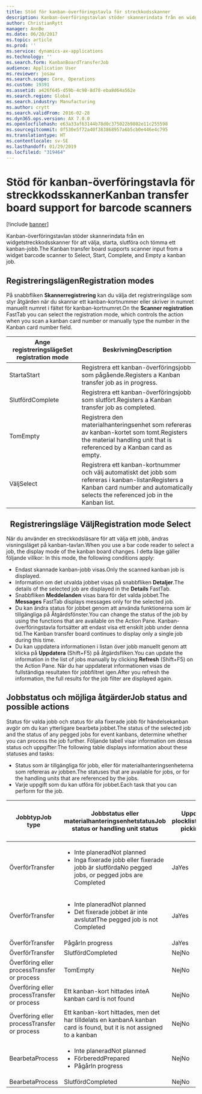 ```yaml
---
title: Stöd för kanban-överföringstavla för streckkodsskanner
description: Kanban-överföringstavlan stöder skannerindata från en widgetstreckkodsskanner för att välja, starta, slutföra och tömma ett kanban-jobb.
author: ChristianRytt
manager: AnnBe
ms.date: 06/20/2017
ms.topic: article
ms.prod: ''
ms.service: dynamics-ax-applications
ms.technology: ''
ms.search.form: KanbanBoardTransferJob
audience: Application User
ms.reviewer: josaw
ms.search.scope: Core, Operations
ms.custom: 19391
ms.assetid: a426f645-d59b-4c98-8d78-eba8d64a562e
ms.search.region: Global
ms.search.industry: Manufacturing
ms.author: crytt
ms.search.validFrom: 2016-02-28
ms.dyn365.ops.version: AX 7.0.0
ms.openlocfilehash: e63a33af63144b78d0c375022b9802e11c255598
ms.sourcegitcommit: 0f530e5f72a40f383868957a6b5cb0e446e4c795
ms.translationtype: HT
ms.contentlocale: sv-SE
ms.lasthandoff: 01/29/2019
ms.locfileid: "319464"
---
```

# <a name="kanban-transfer-board-support-for-barcode-scanners"></a><span data-ttu-id="70327-103">Stöd för kanban-överföringstavla för streckkodsskanner</span><span class="sxs-lookup"><span data-stu-id="70327-103">Kanban transfer board support for barcode scanners</span></span>

[!include [banner](../includes/banner.md)]

<span data-ttu-id="70327-104">Kanban-överföringstavlan stöder skannerindata från en widgetstreckkodsskanner för att välja, starta, slutföra och tömma ett kanban-jobb.</span><span class="sxs-lookup"><span data-stu-id="70327-104">The Kanban transfer board supports scanner input from a widget barcode scanner to Select, Start, Complete, and Empty a kanban job.</span></span>

<a name="registration-modes"></a><span data-ttu-id="70327-105">Registreringslägen</span><span class="sxs-lookup"><span data-stu-id="70327-105">Registration modes</span></span>
------------------

<span data-ttu-id="70327-106">På snabbfliken **Skannerregistrering** kan du välja det registreringsläge som styr åtgärden när du skannar ett kanban-kortnummer eller skriver in numret manuellt numret i fältet för kanban-kortnumret.</span><span class="sxs-lookup"><span data-stu-id="70327-106">On the **Scanner registration** FastTab you can select the registration mode, which controls the action when you scan a kanban card number or manually type the number in the Kanban card number field.</span></span>

| <span data-ttu-id="70327-107">Ange registreringsläge</span><span class="sxs-lookup"><span data-stu-id="70327-107">Set registration mode</span></span> | <span data-ttu-id="70327-108">Beskrivning</span><span class="sxs-lookup"><span data-stu-id="70327-108">Description</span></span>                                                                                     |
|-----------------------|-------------------------------------------------------------------------------------------------|
| <span data-ttu-id="70327-109">Starta</span><span class="sxs-lookup"><span data-stu-id="70327-109">Start</span></span>                 | <span data-ttu-id="70327-110">Registrera ett kanban-överföringsjobb som pågående.</span><span class="sxs-lookup"><span data-stu-id="70327-110">Registers a Kanban transfer job as in progress.</span></span>                                                 |
| <span data-ttu-id="70327-111">Slutförd</span><span class="sxs-lookup"><span data-stu-id="70327-111">Complete</span></span>              | <span data-ttu-id="70327-112">Registrera ett kanban-överföringsjobb som slutfört.</span><span class="sxs-lookup"><span data-stu-id="70327-112">Registers a Kanban transfer job as completed.</span></span>                                                   |
| <span data-ttu-id="70327-113">Tom</span><span class="sxs-lookup"><span data-stu-id="70327-113">Empty</span></span>                 | <span data-ttu-id="70327-114">Registrera den materialhanteringsenhet som refereras av kanban-kortet som tomt.</span><span class="sxs-lookup"><span data-stu-id="70327-114">Registers the material handling unit that is referenced by a Kanban card as empty.</span></span>              |
| <span data-ttu-id="70327-115">Välj</span><span class="sxs-lookup"><span data-stu-id="70327-115">Select</span></span>                | <span data-ttu-id="70327-116">Registrera ett kanban-kortnummer och välj automatiskt det jobb som refereras i kanban-listan</span><span class="sxs-lookup"><span data-stu-id="70327-116">Registers a Kanban card number and automatically selects the referenced job in the Kanban list.</span></span> |

 
<span data-ttu-id="70327-117">Registreringsläge Välj</span><span class="sxs-lookup"><span data-stu-id="70327-117">Registration mode Select</span></span>
------------------------

<span data-ttu-id="70327-118">När du använder en streckkodsläsare för att välja ett jobb, ändras visningsläget på kanban-tavlan.</span><span class="sxs-lookup"><span data-stu-id="70327-118">When you use a bar code reader to select a job, the display mode of the kanban board changes.</span></span><span data-ttu-id="70327-119"> I detta läge gäller följande villkor:</span><span class="sxs-lookup"><span data-stu-id="70327-119"> In this mode, the following conditions apply:</span></span>

-   <span data-ttu-id="70327-120">Endast skannade kanban-jobb visas.</span><span class="sxs-lookup"><span data-stu-id="70327-120">Only the scanned kanban job is displayed.</span></span>
-   <span data-ttu-id="70327-121">Information om det utvalda jobbet visas på snabbfliken **Detaljer**.</span><span class="sxs-lookup"><span data-stu-id="70327-121">The details of the selected job are displayed in the **Details** FastTab.</span></span>
-   <span data-ttu-id="70327-122">Snabbfliken **Meddelanden** visas bara för det valda jobbet.</span><span class="sxs-lookup"><span data-stu-id="70327-122">The **Messages** FastTab displays messages only for the selected job.</span></span>
-   <span data-ttu-id="70327-123">Du kan ändra status för jobbet genom att använda funktionerna som är tillgängliga på Åtgärdsfönster.</span><span class="sxs-lookup"><span data-stu-id="70327-123">You can change the status of the job by using the functions that are available on the Action Pane.</span></span> <span data-ttu-id="70327-124">Kanban-överföringstavla fortsätter att endast visa ett enskilt jobb under denna tid.</span><span class="sxs-lookup"><span data-stu-id="70327-124">The Kanban transfer board continues to display only a single job during this time.</span></span>
-   <span data-ttu-id="70327-125">Du kan uppdatera informationen i listan över jobb manuellt genom att klicka på **Uppdatera** (Shift+F5) på åtgärdsfliken.</span><span class="sxs-lookup"><span data-stu-id="70327-125">You can update the information in the list of jobs manually by clicking **Refresh** (Shift+F5) on the Action Pane.</span></span> <span data-ttu-id="70327-126">När du har uppdaterat informationen visas de fullständiga resultaten för jobbfiltret igen.</span><span class="sxs-lookup"><span data-stu-id="70327-126">After you refresh the information, the full results for the job filter are displayed again.</span></span>

## <a name="job-status-and-possible-actions"></a><span data-ttu-id="70327-127">Jobbstatus och möjliga åtgärder</span><span class="sxs-lookup"><span data-stu-id="70327-127">Job status and possible actions</span></span>
<span data-ttu-id="70327-128">Status för valda jobb och status för alla fixerade jobb för händelsekanban avgör om du kan ytterligare bearbeta jobbet.</span><span class="sxs-lookup"><span data-stu-id="70327-128">The status of the selected job and the status of any pegged jobs for event kanbans, determine whether you can process the job further.</span></span> <span data-ttu-id="70327-129">Följande tabell visar information om dessa status och uppgifter:</span><span class="sxs-lookup"><span data-stu-id="70327-129">The following table displays information about these statuses and tasks:</span></span>
-   <span data-ttu-id="70327-130">Status som är tillgängliga för jobb, eller för materialhanteringsenheterna som refereras av jobben.</span><span class="sxs-lookup"><span data-stu-id="70327-130">The statuses that are available for jobs, or for the handling units that are referenced by the jobs.</span></span>
-   <span data-ttu-id="70327-131">Varje uppgift som du kan utföra för jobbet.</span><span class="sxs-lookup"><span data-stu-id="70327-131">Each task that you can perform for the job.</span></span>

<table>
<colgroup>
<col width="12%" />
<col width="12%" />
<col width="12%" />
<col width="12%" />
<col width="12%" />
<col width="12%" />
<col width="12%" />
<col width="12%" />
</colgroup>
<thead>
<tr class="header">
<th><span data-ttu-id="70327-132">Jobbtyp</span><span class="sxs-lookup"><span data-stu-id="70327-132">Job type</span></span></th>
<th><span data-ttu-id="70327-133">Jobbstatus eller materialhanteringsenhetstatus</span><span class="sxs-lookup"><span data-stu-id="70327-133">Job status or handling unit status</span></span></th>
<th><span data-ttu-id="70327-134">Uppdatera plocklista</span><span class="sxs-lookup"><span data-stu-id="70327-134">Update picking list</span></span></th>
<th><span data-ttu-id="70327-135">Starta</span><span class="sxs-lookup"><span data-stu-id="70327-135">Start</span></span></th>
<th><span data-ttu-id="70327-136">Uppdatera registrering</span><span class="sxs-lookup"><span data-stu-id="70327-136">Update registration</span></span></th>
<th><span data-ttu-id="70327-137">Slutförd</span><span class="sxs-lookup"><span data-stu-id="70327-137">Complete</span></span></th>
<th><span data-ttu-id="70327-138">Tom</span><span class="sxs-lookup"><span data-stu-id="70327-138">Empty</span></span></th>
<th><span data-ttu-id="70327-139">Skapa händelse-kanban</span><span class="sxs-lookup"><span data-stu-id="70327-139">Create event kanbans</span></span></th>
</tr>
</thead>
<tbody>
<tr class="odd">
<td><span data-ttu-id="70327-140">Överför</span><span class="sxs-lookup"><span data-stu-id="70327-140">Transfer</span></span></td>
<td><ul>
<li><span data-ttu-id="70327-141">Inte planerad</span><span class="sxs-lookup"><span data-stu-id="70327-141">Not planned</span></span></li>
<li><span data-ttu-id="70327-142">Inga fixerade jobb eller fixerade jobb är slutförda</span><span class="sxs-lookup"><span data-stu-id="70327-142">No pegged jobs, or pegged jobs are Completed</span></span></li>
</ul></td>
<td><span data-ttu-id="70327-143">Ja</span><span class="sxs-lookup"><span data-stu-id="70327-143">Yes</span></span></td>
<td><span data-ttu-id="70327-144">Ja</span><span class="sxs-lookup"><span data-stu-id="70327-144">Yes</span></span></td>
<td><span data-ttu-id="70327-145">Ja</span><span class="sxs-lookup"><span data-stu-id="70327-145">Yes</span></span></td>
<td><span data-ttu-id="70327-146">Ja</span><span class="sxs-lookup"><span data-stu-id="70327-146">Yes</span></span></td>
<td><span data-ttu-id="70327-147">Nej</span><span class="sxs-lookup"><span data-stu-id="70327-147">No</span></span></td>
<td><span data-ttu-id="70327-148">Ja</span><span class="sxs-lookup"><span data-stu-id="70327-148">Yes</span></span></td>
</tr>
<tr class="even">
<td><span data-ttu-id="70327-149">Överför</span><span class="sxs-lookup"><span data-stu-id="70327-149">Transfer</span></span></td>
<td><ul>
<li><span data-ttu-id="70327-150">Inte planerad</span><span class="sxs-lookup"><span data-stu-id="70327-150">Not planned</span></span></li>
<li><span data-ttu-id="70327-151">Det fixerade jobbet är inte avslutat</span><span class="sxs-lookup"><span data-stu-id="70327-151">The pegged job is not Completed</span></span></li>
</ul></td>
<td><span data-ttu-id="70327-152">Ja</span><span class="sxs-lookup"><span data-stu-id="70327-152">Yes</span></span></td>
<td><span data-ttu-id="70327-153">Nej</span><span class="sxs-lookup"><span data-stu-id="70327-153">No</span></span></td>
<td><span data-ttu-id="70327-154">Ja</span><span class="sxs-lookup"><span data-stu-id="70327-154">Yes</span></span></td>
<td><span data-ttu-id="70327-155">Nej</span><span class="sxs-lookup"><span data-stu-id="70327-155">No</span></span></td>
<td><span data-ttu-id="70327-156">Nej</span><span class="sxs-lookup"><span data-stu-id="70327-156">No</span></span></td>
<td><span data-ttu-id="70327-157">Nej</span><span class="sxs-lookup"><span data-stu-id="70327-157">No</span></span></td>
</tr>
<tr class="odd">
<td><span data-ttu-id="70327-158">Överför</span><span class="sxs-lookup"><span data-stu-id="70327-158">Transfer</span></span></td>
<td><span data-ttu-id="70327-159">Pågår</span><span class="sxs-lookup"><span data-stu-id="70327-159">In progress</span></span></td>
<td><span data-ttu-id="70327-160">Ja</span><span class="sxs-lookup"><span data-stu-id="70327-160">Yes</span></span></td>
<td><span data-ttu-id="70327-161">Nej</span><span class="sxs-lookup"><span data-stu-id="70327-161">No</span></span></td>
<td><span data-ttu-id="70327-162">Ja</span><span class="sxs-lookup"><span data-stu-id="70327-162">Yes</span></span></td>
<td><span data-ttu-id="70327-163">Ja</span><span class="sxs-lookup"><span data-stu-id="70327-163">Yes</span></span></td>
<td><span data-ttu-id="70327-164">Nej</span><span class="sxs-lookup"><span data-stu-id="70327-164">No</span></span></td>
<td><span data-ttu-id="70327-165">Nej</span><span class="sxs-lookup"><span data-stu-id="70327-165">No</span></span></td>
</tr>
<tr class="even">
<td><span data-ttu-id="70327-166">Överför</span><span class="sxs-lookup"><span data-stu-id="70327-166">Transfer</span></span></td>
<td><span data-ttu-id="70327-167">Slutförd</span><span class="sxs-lookup"><span data-stu-id="70327-167">Completed</span></span></td>
<td><span data-ttu-id="70327-168">Nej</span><span class="sxs-lookup"><span data-stu-id="70327-168">No</span></span></td>
<td><span data-ttu-id="70327-169">Nej</span><span class="sxs-lookup"><span data-stu-id="70327-169">No</span></span></td>
<td><span data-ttu-id="70327-170">Nej</span><span class="sxs-lookup"><span data-stu-id="70327-170">No</span></span></td>
<td><span data-ttu-id="70327-171">Nej</span><span class="sxs-lookup"><span data-stu-id="70327-171">No</span></span></td>
<td><span data-ttu-id="70327-172">Ja</span><span class="sxs-lookup"><span data-stu-id="70327-172">Yes</span></span></td>
<td><span data-ttu-id="70327-173">Nej</span><span class="sxs-lookup"><span data-stu-id="70327-173">No</span></span></td>
</tr>
<tr class="odd">
<td><span data-ttu-id="70327-174">Överföring eller process</span><span class="sxs-lookup"><span data-stu-id="70327-174">Transfer or process</span></span></td>
<td><span data-ttu-id="70327-175">Tom</span><span class="sxs-lookup"><span data-stu-id="70327-175">Empty</span></span></td>
<td><span data-ttu-id="70327-176">Nej</span><span class="sxs-lookup"><span data-stu-id="70327-176">No</span></span></td>
<td><span data-ttu-id="70327-177">Nej</span><span class="sxs-lookup"><span data-stu-id="70327-177">No</span></span></td>
<td><span data-ttu-id="70327-178">Nej</span><span class="sxs-lookup"><span data-stu-id="70327-178">No</span></span></td>
<td><span data-ttu-id="70327-179">Nej</span><span class="sxs-lookup"><span data-stu-id="70327-179">No</span></span></td>
<td><span data-ttu-id="70327-180">Nej</span><span class="sxs-lookup"><span data-stu-id="70327-180">No</span></span></td>
<td><span data-ttu-id="70327-181">Nej</span><span class="sxs-lookup"><span data-stu-id="70327-181">No</span></span></td>
</tr>
<tr class="even">
<td><span data-ttu-id="70327-182">Överföring eller process</span><span class="sxs-lookup"><span data-stu-id="70327-182">Transfer or process</span></span></td>
<td><span data-ttu-id="70327-183">Ett kanban-kort hittades inte</span><span class="sxs-lookup"><span data-stu-id="70327-183">A kanban card is not found</span></span></td>
<td><span data-ttu-id="70327-184">Nej</span><span class="sxs-lookup"><span data-stu-id="70327-184">No</span></span></td>
<td><span data-ttu-id="70327-185">Nej</span><span class="sxs-lookup"><span data-stu-id="70327-185">No</span></span></td>
<td><span data-ttu-id="70327-186">Nej</span><span class="sxs-lookup"><span data-stu-id="70327-186">No</span></span></td>
<td><span data-ttu-id="70327-187">Nej</span><span class="sxs-lookup"><span data-stu-id="70327-187">No</span></span></td>
<td><span data-ttu-id="70327-188">Nej</span><span class="sxs-lookup"><span data-stu-id="70327-188">No</span></span></td>
<td><span data-ttu-id="70327-189">Nej</span><span class="sxs-lookup"><span data-stu-id="70327-189">No</span></span></td>
</tr>
<tr class="odd">
<td><span data-ttu-id="70327-190">Överföring eller process</span><span class="sxs-lookup"><span data-stu-id="70327-190">Transfer or process</span></span></td>
<td><span data-ttu-id="70327-191">Ett kanban-kort hittades, men det har tilldelats en kanban</span><span class="sxs-lookup"><span data-stu-id="70327-191">A kanban card is found, but it is not assigned to a kanban</span></span></td>
<td><span data-ttu-id="70327-192">Nej</span><span class="sxs-lookup"><span data-stu-id="70327-192">No</span></span></td>
<td><span data-ttu-id="70327-193">Nej</span><span class="sxs-lookup"><span data-stu-id="70327-193">No</span></span></td>
<td><span data-ttu-id="70327-194">Nej</span><span class="sxs-lookup"><span data-stu-id="70327-194">No</span></span></td>
<td><span data-ttu-id="70327-195">Nej</span><span class="sxs-lookup"><span data-stu-id="70327-195">No</span></span></td>
<td><span data-ttu-id="70327-196">Nej</span><span class="sxs-lookup"><span data-stu-id="70327-196">No</span></span></td>
<td><span data-ttu-id="70327-197">Nej</span><span class="sxs-lookup"><span data-stu-id="70327-197">No</span></span></td>
</tr>
<tr class="even">
<td><span data-ttu-id="70327-198">Bearbeta</span><span class="sxs-lookup"><span data-stu-id="70327-198">Process</span></span></td>
<td><ul>
<li><span data-ttu-id="70327-199">Inte planerad</span><span class="sxs-lookup"><span data-stu-id="70327-199">Not planned</span></span></li>
<li><span data-ttu-id="70327-200">Förberedd</span><span class="sxs-lookup"><span data-stu-id="70327-200">Prepared</span></span></li>
<li><span data-ttu-id="70327-201">Pågår</span><span class="sxs-lookup"><span data-stu-id="70327-201">In progress</span></span></li>
</ul></td>
<td><span data-ttu-id="70327-202">Nej</span><span class="sxs-lookup"><span data-stu-id="70327-202">No</span></span></td>
<td><span data-ttu-id="70327-203">Nej</span><span class="sxs-lookup"><span data-stu-id="70327-203">No</span></span></td>
<td><span data-ttu-id="70327-204">Nej</span><span class="sxs-lookup"><span data-stu-id="70327-204">No</span></span></td>
<td><span data-ttu-id="70327-205">Nej</span><span class="sxs-lookup"><span data-stu-id="70327-205">No</span></span></td>
<td><span data-ttu-id="70327-206">Nej</span><span class="sxs-lookup"><span data-stu-id="70327-206">No</span></span></td>
<td><span data-ttu-id="70327-207">Nej</span><span class="sxs-lookup"><span data-stu-id="70327-207">No</span></span></td>
</tr>
<tr class="odd">
<td><span data-ttu-id="70327-208">Bearbeta</span><span class="sxs-lookup"><span data-stu-id="70327-208">Process</span></span></td>
<td><span data-ttu-id="70327-209">Slutförd</span><span class="sxs-lookup"><span data-stu-id="70327-209">Completed</span></span></td>
<td><span data-ttu-id="70327-210">Nej</span><span class="sxs-lookup"><span data-stu-id="70327-210">No</span></span></td>
<td><span data-ttu-id="70327-211">Nej</span><span class="sxs-lookup"><span data-stu-id="70327-211">No</span></span></td>
<td><span data-ttu-id="70327-212">Nej</span><span class="sxs-lookup"><span data-stu-id="70327-212">No</span></span></td>
<td><span data-ttu-id="70327-213">Nej</span><span class="sxs-lookup"><span data-stu-id="70327-213">No</span></span></td>
<td><span data-ttu-id="70327-214">Nej</span><span class="sxs-lookup"><span data-stu-id="70327-214">No</span></span></td>
<td><span data-ttu-id="70327-215">Nej</span><span class="sxs-lookup"><span data-stu-id="70327-215">No</span></span></td>
</tr>
</tbody>
</table>






